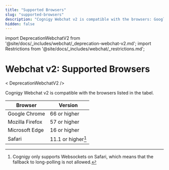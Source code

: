 ```yaml
---
title: "Supported Browsers"
slug: "supported-browsers"
description: "Cognigy Webchat v2 is compatible with the browsers: Google Chrome, Mozilla Firefox, Microsoft Edge, and Safari."
hidden: false
---
```


import DeprecationWebchatV2 from '@site/docs/_includes/webchat/_deprecation-webchat-v2.md';
import Restrictions from '@site/docs/_includes/webchat/_restrictions.md';

# Webchat v2: Supported Browsers

< DeprecationWebchatV2 />

Cognigy Webchat v2 is compatible with the browsers listed in the tabel.

| Browser         | Version            |
|-----------------|--------------------|
| Google Chrome   | 66 or higher       |
| Mozilla Firefox | 57 or higher       |
| Microsoft Edge  | 16 or higher       |
| Safari          | 11.1 or higher[^*] |

<Restrictions />

[^*]: Cognigy only supports Websockets on Safari, which means that the fallback to long-polling is not allowed.


